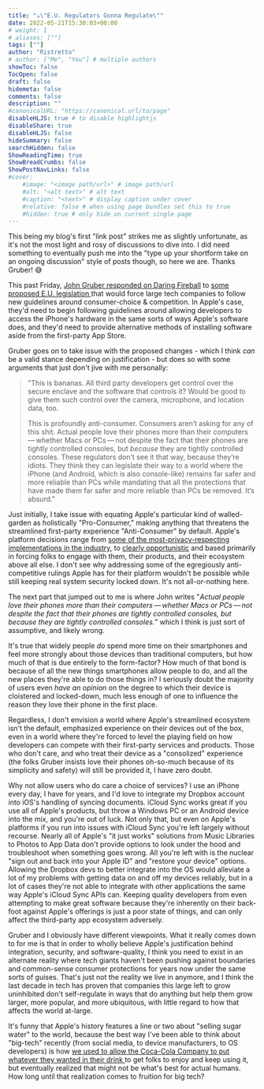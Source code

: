 ```yaml
---
title: "☕\"E.U. Regulators Gonna Regulate\""
date: 2022-05-21T15:30:03+00:00
# weight: 1
# aliases: [""]
tags: [""]
author: "Ristretto"
# author: ["Me", "You"] # multiple authors
showToc: false
TocOpen: false
draft: false
hidemeta: false
comments: false
description: ""
#canonicalURL: "https://canonical.url/to/page"
disableHLJS: true # to disable highlightjs
disableShare: true
disableHLJS: false
hideSummary: false
searchHidden: false
ShowReadingTime: true
ShowBreadCrumbs: false
ShowPostNavLinks: false
#cover:
    #image: "<image path/url>" # image path/url
    #alt: "<alt text>" # alt text
    #caption: "<text>" # display caption under cover
    #relative: false # when using page bundles set this to true
    #hidden: true # only hide on current single page
---
```

This being my blog's first "link post" strikes me as slightly unfortunate, as it's not the most light and rosy of discussions to dive into. I did need something to eventually push me into the "type up your shortform take on an ongoing discussion" style of posts though, so here we are. Thanks Gruber! 😅

This past Friday, [John Gruber responded on Daring Fireball](https://daringfireball.net/linked/2022/05/20/eu-regulators-gonna-regulate) to [some proposed E.U. legislation ](https://www.macrumors.com/2022/05/20/eu-plans-to-force-apple-to-give-developers-access/) that would force large tech companies to follow new guidelines around consumer-choice & competition. In Apple's case, they'd need to begin following guidelines around allowing developers to access the iPhone's hardware in the same sorts of ways Apple's software does, and they'd need to provide alternative methods of installing software aside from the first-party App Store.

Gruber goes on to take issue with the proposed changes - which I think *can* be a valid stance depending on justification - but does so with some arguments that just don't jive with me personally: 

>"This is bananas. All third party developers get control over the secure enclave and the software that controls it? Would be good to give them such control over the camera, microphone, and location data, too.
>
>This is profoundly anti-consumer. Consumers aren’t asking for any of this shit. Actual people love their phones more than their computers — whether Macs or PCs — not despite the fact that their phones are tightly controlled consoles, but _because_ they are tightly controlled consoles. These regulators don’t see it that way, because they’re idiots. They think they can legislate their way to a world where the iPhone (and Android, which is also console-like) remains far safer and more reliable than PCs while mandating that all the protections that have made them far safer and more reliable than PCs be removed. It’s absurd."

Just initially, I take issue with equating Apple's particular kind of walled-garden as holistically "Pro-Consumer," making anything that threatens the streamlined first-party experience "Anti-Consumer" by default. Apple's platform decisions range from [some of the most-privacy-respecting implementations in the industry](https://machinelearning.apple.com/research/recognizing-people-photos), to [clearly opportunistic](https://www.verdict.co.uk/apple-watch-keyboard-app-store/) and based primarily in forcing folks to engage with them, their products, and their ecosystem above all else. I don't see why addressing some of the egregiously anti-competitive rulings Apple has for their platform wouldn't be possible while still keeping real system security locked down. It's not all-or-nothing here. 

The next part that jumped out to me is where John writes "*Actual people love their phones more than their computers — whether Macs or PCs — not despite the fact that their phones are tightly controlled consoles, but _because_ they are tightly controlled consoles.*" which I think is just sort of assumptive, and likely wrong. 

It's true that widely people *do* spend more time on their smartphones and feel more strongly about those devices than traditional computers, but how much of that is due entirely to the form-factor? How much of that bond is because of all the new things smartphones allow people to do, and all the new places they're able to do those things in? I seriously doubt the majority of users even *have an opinion* on the degree to which their device is cloistered and locked-down, much less enough of one to influence the reason they love their phone in the first place.

Regardless, I don't envision a world where Apple's streamlined ecosystem isn't the default, emphasized experience on their devices out of the box, even in a world where they're forced to level the playing field on how developers can compete with their first-party services and products. Those who don't care, and who treat their device as a "consolized" experience (the folks Gruber insists love their phones oh-so-much because of its simplicity and safety) will still be provided it, I have zero doubt. 

Why not allow users who do care a choice of services? I use an iPhone every day, I have for years, and I'd love to integrate my Dropbox account into iOS's handling of syncing documents. iCloud Sync works great if you use all of Apple's products, but throw a Windows PC or an Android device into the mix, and you're out of luck. Not only that, but even on Apple's platforms if you run into issues with iCloud Sync you're left largely without recourse. Nearly all of Apple's "it just works" solutions from Music Libraries to Photos to App Data don't provide options to look under the hood and troubleshoot when something goes wrong. All you're left with is the nuclear "sign out and back into your Apple ID" and "restore your device" options. Allowing the Dropbox devs to better integrate into the OS would alleviate a lot of my problems with getting data on and off my devices reliably, but in a lot of cases they're not able to integrate with other applications the same way Apple's iCloud Sync APIs can. Keeping quality developers from even attempting to make great software because they're inherently on their back-foot against Apple's offerings is just a poor state of things, and can only affect the third-party app ecosystem adversely.

Gruber and I obviously have different viewpoints. What it really comes down to for me is that in order to wholly believe Apple's justification behind integration, security, and software-quality, I think you need to exist in an alternate reality where tech giants haven't been pushing against boundaries and common-sense consumer protections for years now under the same sorts of guises. That's just not the reality we live in anymore, and I think the last decade in tech has proven that companies this large left to grow uninhibited don't self-regulate in ways that do anything but help them grow larger, more popular, and more ubiquitous, with little regard to how that affects the world at-large.

It's funny that Apple's history features a line or two about "selling sugar water" to the world, because the best way I've been able to think about "big-tech" recently (from social media, to device manufacturers, to OS developers) is how [we used to allow the Coca-Cola Company to put whatever they wanted in their drink ](https://en.wikipedia.org/wiki/Coca-Cola#Use_of_stimulants_in_formula)to get folks to enjoy and keep using it, but eventually realized that might not be what's best for actual humans. How long until that realization comes to fruition for big tech?